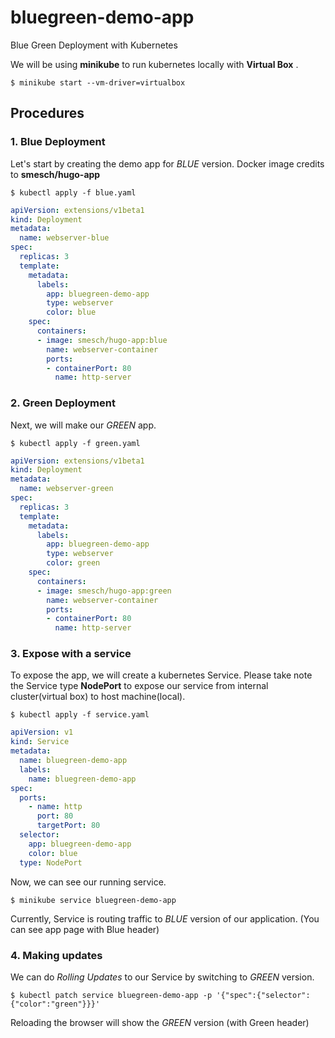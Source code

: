 # bluegreen-demo-app
Blue Green Deployment with Kubernetes

We will be using **minikube** to run kubernetes locally with **Virtual Box** .

```$ minikube start --vm-driver=virtualbox```

## Procedures

### 1. Blue Deployment

Let's start by creating the demo app for *BLUE* version.
Docker image credits to **smesch/hugo-app**

```$ kubectl apply -f blue.yaml```

```yaml
apiVersion: extensions/v1beta1
kind: Deployment
metadata:
  name: webserver-blue
spec:
  replicas: 3
  template:
    metadata:
      labels:
        app: bluegreen-demo-app
        type: webserver
        color: blue
    spec:
      containers:
      - image: smesch/hugo-app:blue
        name: webserver-container
        ports:
        - containerPort: 80
          name: http-server
```

### 2. Green Deployment

Next, we will make our *GREEN* app.

```$ kubectl apply -f green.yaml```

```yaml
apiVersion: extensions/v1beta1
kind: Deployment
metadata:
  name: webserver-green
spec:
  replicas: 3
  template:
    metadata:
      labels:
        app: bluegreen-demo-app
        type: webserver
        color: green
    spec:
      containers:
      - image: smesch/hugo-app:green
        name: webserver-container
        ports:
        - containerPort: 80
          name: http-server
```

### 3. Expose with a service

To expose the app, we will create a kubernetes Service.
Please take note the Service type **NodePort** to expose our service from internal cluster(virtual box) to host machine(local). 

```$ kubectl apply -f service.yaml```

```yaml
apiVersion: v1
kind: Service
metadata: 
  name: bluegreen-demo-app
  labels: 
    name: bluegreen-demo-app
spec:
  ports:
    - name: http
      port: 80
      targetPort: 80
  selector: 
    app: bluegreen-demo-app
    color: blue
  type: NodePort
```

Now, we can see our running service.

```$ minikube service bluegreen-demo-app```

Currently, Service is routing traffic to *BLUE* version of our application. (You can see app page with Blue header)

### 4. Making updates

We can do *Rolling Updates* to our Service by switching to *GREEN* version.

```$ kubectl patch service bluegreen-demo-app -p '{"spec":{"selector":{"color":"green"}}}' ```

Reloading the browser will show the *GREEN* version (with Green header)
